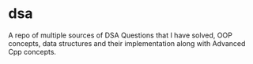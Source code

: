 # dsa
A repo of multiple sources of DSA Questions that I have solved, OOP concepts, data structures and their implementation along with Advanced Cpp concepts.
